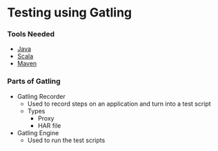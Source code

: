 # Testing using Gatling 
### Tools Needed
- [Java](https://www.java.com/en/download/help/download_options.html)
- [Scala](https://www.scala-lang.org/download/)
- [Maven](https://maven.apache.org/download.cgi)

### Parts of Gatling
- Gatling Recorder
  - Used to record steps on an application and turn into a test script
  - Types
    - Proxy
    - HAR file
- Gatling Engine
  - Used to run the test scripts